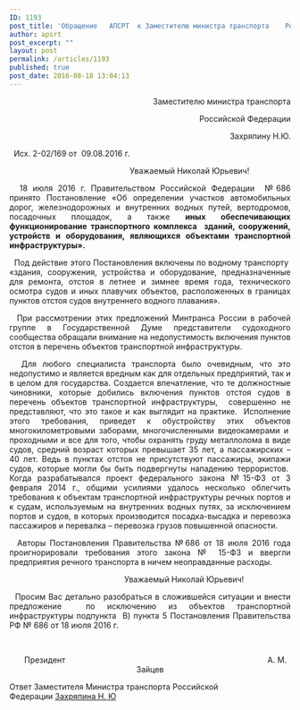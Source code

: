 ```yaml
---
ID: 1193
post_title: 'Обращение   АПСРТ  к Заместителю министра транспорта    Российской Федерации    Захряпину Н.Ю. Ответ Захряпина Н. Ю'
author: apsrt
post_excerpt: ""
layout: post
permalink: /articles/1193
published: true
post_date: 2016-08-18 13:04:13
---
```

<p style="text-align: right;">                                                               Заместителю министра транспорта</p>
<p style="text-align: right;">                                                               Российской Федерации</p>
<p style="text-align: right;">                                                               Захряпину Н.Ю.</p>
&nbsp;
Исх. 2-02/169 от  09.08.2016 г.
&nbsp;
<p style="text-align: center;">                                    Уважаемый Николай Юрьевич!</p>
<p style="text-align: justify;">  18 июля 2016 г. Правительством Российской Федерации  №686 принято Постановление «Об определении участков автомобильных дорог, железнодорожных и внутренних водных путей, вертодромов, посадочных площадок, а также <strong>иных обеспечивающих функционирование транспортного комплекса  зданий, сооружений, устройств и оборудования, являющихся объектами транспортной инфраструктуры».</strong></p>
<p style="text-align: justify;">  Под действие этого Постановления включены по водному транспорту  «здания, сооружения, устройства и оборудование, предназначенные для ремонта, отстоя в летнее и зимнее время года, технического осмотра судов и иных плавучих объектов, расположенных в границах пунктов отстоя судов внутреннего водного плавания».</p>
<p style="text-align: justify;">  При рассмотрении этих предложений Минтранса России в рабочей группе в Государственной Думе представители судоходного сообщества обращали внимание на недопустимость включения пунктов отстоя в перечень объектов транспортной инфраструктуры.</p>
<p style="text-align: justify;">  Для любого специалиста транспорта было очевидным, что это недопустимо и является вредным как для отдельных предприятий, так и в целом для государства. Создается впечатление, что те должностные чиновники, которые добились включения пунктов отстоя судов в перечень объектов транспортной инфраструктуры,  совершенно не представляют, что это такое и как выглядит на практике.  Исполнение этого требования, приведет к обустройству этих объектов многокилометровыми заборами, многочисленными видеокамерами и  проходными и все для того, чтобы охранять груду металлолома в виде судов, средний возраст которых превышает 35 лет, а пассажирских – 40 лет. Ведь в пунктах отстоя не присутствуют пассажиры, экипажи судов, которые могли бы быть подвергнуты нападению террористов.  Когда разрабатывался проект федерального закона №15-ФЗ от 3 февраля 2014 г., общими усилиями удалось несколько облегчить требования к объектам транспортной инфраструктуры речных портов и к судам, используемым на внутренних водных путях, за исключением портов и судов, в которых производится посадка-высадка и перевозка пассажиров и перевалка – перевозка грузов повышенной опасности.</p>
<p style="text-align: justify;">  Авторы Постановления Правительства №686 от 18 июля 2016 года проигнорировали требования этого закона № 15-ФЗ и ввергли предприятия речного транспорта в ничем неоправданные расходы.</p>
<p style="text-align: center;">                               Уважаемый Николай Юрьевич!</p>
<p style="text-align: justify;">  Просим Вас детально разобраться в сложившейся ситуации и внести предложение  по исключению из объектов транспортной инфраструктуры подпункта  В) пункта 5 Постановления Правительства РФ № 686 от 18 июля 2016 г.</p>
&nbsp;
&nbsp;
<p style="text-align: center;">     Президент                                                                                            А. М. Зайцев</p>
<p style="text-align: left;"></p>
<p style="text-align: left;">Ответ Заместителя Министра транспорта Российской Федерации <a href="http://www.apsrt.ru/wp-content/uploads/2016/10/Захряпин.pdf">Захряпина Н. Ю</a></p>